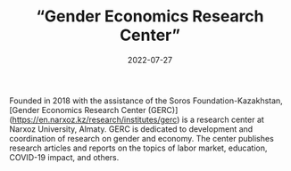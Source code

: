 ﻿---
countries: ["Kazakhstan"]
category: [“Local NGO"]
tags: [“gender NGO”, “education”, “COVID 19”, “economics”, “research center”, “academia”]
dates: [2018-2022]
data_type: [“reports”, “quantitative”] 
title: [“Gender Economics Research Center”]
date: [2022-07-27]
language: [“Russian”, “Kazakh”, “English”]
description: [Gender Economics Research Center is a research center on gender and economics at Narxoz University, Almaty.]
---

Founded in 2018 with the assistance of the Soros Foundation-Kazakhstan, [Gender Economics Research Center (GERC)] (https://en.narxoz.kz/research/institutes/gerc) is a research center at Narxoz University, Almaty. GERC is dedicated to development and coordination of research on gender and economy. The center publishes research articles and reports on the topics of labor market, education, COVID-19 impact, and others. 
